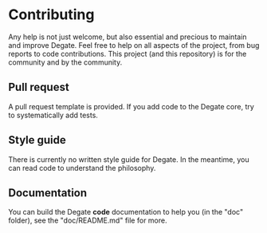 # Contributing

Any help is not just welcome, but also essential and precious to maintain and improve Degate. Feel free to help on all aspects of the project, from bug reports to code contributions. This project (and this repository) is for the community and by the community.

## Pull request

A pull request template is provided. If you add code to the Degate core, try to systematically add tests.

## Style guide

There is currently no written style guide for Degate. In the meantime, you can read code to understand the philosophy.

## Documentation

You can build the Degate **code** documentation to help you (in the "doc" folder), see the "doc/README.md" file for more.